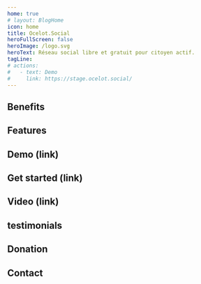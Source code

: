 ```yaml
---
home: true
# layout: BlogHome
icon: home
title: Ocelot.Social
heroFullScreen: false
heroImage: /logo.svg
heroText: Réseau social libre et gratuit pour citoyen actif.
tagLine: 
# actions:
#   - text: Demo
#     link: https://stage.ocelot.social/
---
```

## Benefits

## Features

## Demo (link)

## Get started (link)

## Video (link)

## testimonials

## Donation

## Contact
